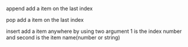 <!-- Class 5 start  -->

append add a item on the last index

pop add a item on the last index

insert add a item anywhere by using two argument 1 is the index number and second is the item name(number or string)
